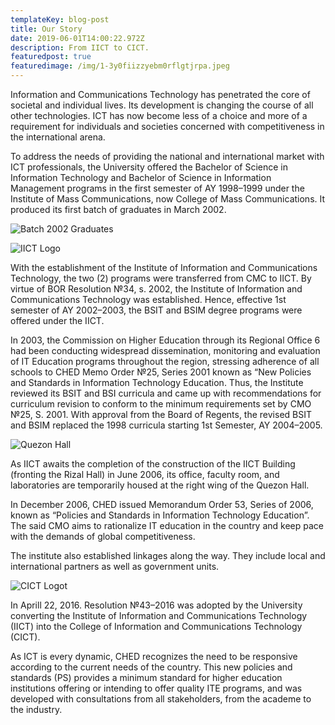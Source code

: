 ```yaml
---
templateKey: blog-post
title: Our Story
date: 2019-06-01T14:00:22.972Z
description: From IICT to CICT.
featuredpost: true
featuredimage: /img/1-3y0fiizzyebm0rflgtjrpa.jpeg
---
```

Information and Communications Technology has penetrated the core of societal and individual lives. Its development is changing the course of all other technologies. ICT has now become less of a choice and more of a requirement for individuals and societies concerned with competitiveness in the international arena.

To address the needs of providing the national and international market with ICT professionals, the University offered the Bachelor of Science in Information Technology and Bachelor of Science in Information Management programs in the first semester of AY 1998–1999 under the Institute of Mass Communications, now College of Mass Communications. It produced its first batch of graduates in March 2002.

![](/img/1-3y0fiizzyebm0rflgtjrpa.jpeg "Batch 2002 Graduates")

![](/img/iict-logo.png "IICT Logo")

With the establishment of the Institute of Information and Communications Technology, the two (2) programs were transferred from CMC to IICT. By virtue of BOR Resolution №34, s. 2002, the Institute of Information and Communications Technology was established. Hence, effective 1st semester of AY 2002–2003, the BSIT and BSIM degree programs were offered under the IICT.

In 2003, the Commission on Higher Education through its Regional Office 6 had been conducting widespread dissemination, monitoring and evaluation of IT Education programs throughout the region, stressing adherence of all schools to CHED Memo Order №25, Series 2001 known as “New Policies and Standards in Information Technology Education. Thus, the Institute reviewed its BSIT and BSI curricula and came up with recommendations for curriculum revision to conform to the minimum requirements set by CMO №25, S. 2001. With approval from the Board of Regents, the revised BSIT and BSIM replaced the 1998 curricula starting 1st Semester, AY 2004–2005.

![](/img/1-x-caiz6_94265xwafiuvlq.jpeg "Quezon Hall")

As IICT awaits the completion of the construction of the IICT Building (fronting the Rizal Hall) in June 2006, its office, faculty room, and laboratories are temporarily housed at the right wing of the Quezon Hall.

In December 2006, CHED issued Memorandum Order 53, Series of 2006, known as “Policies and Standards in Information Technology Education”. The said CMO aims to rationalize IT education in the country and keep pace with the demands of global competitiveness.

The institute also established linkages along the way. They include local and international partners as well as government units.

![](/img/cict-logo.png "CICT Logot")

In Aprill 22, 2016. Resolution №43–2016 was adopted by the University converting the Institute of Information and Communications Technology (IICT) into the College of Information and Communications Technology (CICT).

As ICT is every dynamic, CHED recognizes the need to be responsive according to the current needs of the country. This new policies and standards (PS) provides a minimum standard for higher education institutions offering or intending to offer quality ITE programs, and was developed with consultations from all stakeholders, from the academe to the industry.
